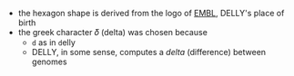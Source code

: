 * the hexagon shape is derived from the logo of [EMBL](https://en.wikipedia.org/wiki/European_Molecular_Biology_Laboratory), DELLY's place of birth
* the greek character 𝛿 (delta) was chosen because
  * `d` as in `d`elly
  * DELLY, in some sense, computes a *delta* (difference) between genomes 